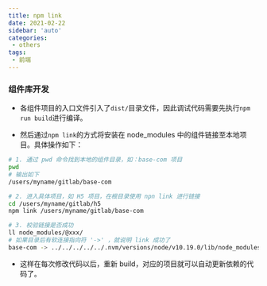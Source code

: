 ```yaml
---
title: npm link
date: 2021-02-22
sidebar: 'auto'
categories:
 - others
tags:
 - 前端
---
```


### 组件库开发

-   各组件项目的入口文件引入了`dist/`目录文件，因此调试代码需要先执行`npm run build`进行编译。

-   然后通过`npm link`的方式将安装在 node_modules 中的组件链接至本地项目。具体操作如下：

```bash
# 1. 通过 pwd 命令找到本地的组件目录，如：base-com 项目
pwd
# 输出如下
/users/myname/gitlab/base-com

# 2. 进入具体项目，如 H5 项目，在根目录使用 npn link 进行链接
cd /users/myname/gitlab/h5
npm link /users/myname/gitlab/base-com

# 3. 校验链接是否成功
ll node_modules/@xxx/
# 如果目录后有软连接指向符 '->' ，就说明 link 成功了
base-com -> ../../../../../.nvm/versions/node/v10.19.0/lib/node_modules/@xxx/base-com
```

-   这样在每次修改代码以后，重新 build，对应的项目就可以自动更新依赖的代码了。